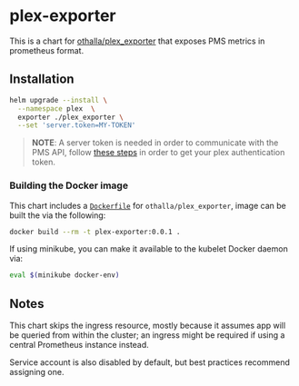 # plex-exporter

This is a chart for [othalla/plex_exporter] that exposes PMS metrics in
prometheus format.

## Installation

```bash
helm upgrade --install \
  --namespace plex  \
  exporter ./plex_exporter \
  --set 'server.token=MY-TOKEN'
```

> **NOTE**: A server token is needed in order to communicate with the PMS API,
> follow [these steps][x-plex-token] in order to get your plex authentication
> token.

### Building the Docker image

This chart includes a [`Dockerfile`](./Dockerfile) for `othalla/plex_exporter`,
image can be built the via the following:

```bash
docker build --rm -t plex-exporter:0.0.1 .
```

If using minikube, you can make it available to the kubelet Docker daemon via:

```bash
eval $(minikube docker-env)
```

## Notes

This chart skips the ingress resource, mostly because it assumes app will be
queried from within the cluster; an ingress might be required if using a central
Prometheus instance instead.

Service account is also disabled by default, but best practices recommend
assigning one.

[othalla/plex_exporter]: https://github.com/othalla/plex_exporter.git
[x-plex-token]: https://support.plex.tv/articles/204059436-finding-an-authentication-token-x-plex-token/
